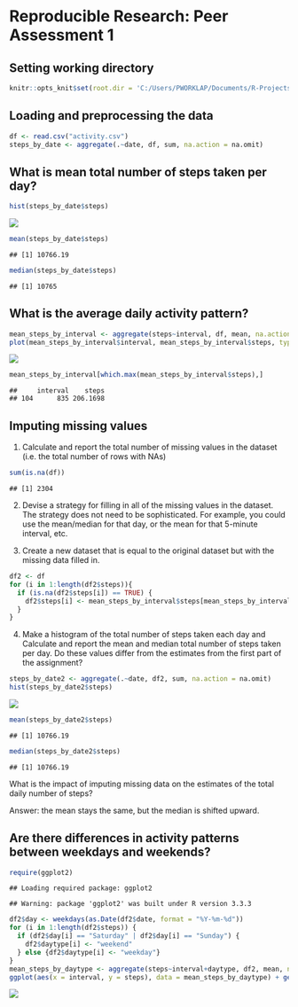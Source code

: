 # Reproducible Research: Peer Assessment 1
## Setting working directory

```r
knitr::opts_knit$set(root.dir = 'C:/Users/PWORKLAP/Documents/R-Projects/Reproducible Research/Week 2/')
```
## Loading and preprocessing the data

```r
df <- read.csv("activity.csv")
steps_by_date <- aggregate(.~date, df, sum, na.action = na.omit)
```

## What is mean total number of steps taken per day?

```r
hist(steps_by_date$steps)
```

![](PA1_template_files/figure-html/unnamed-chunk-2-1.png)<!-- -->

```r
mean(steps_by_date$steps)
```

```
## [1] 10766.19
```

```r
median(steps_by_date$steps)
```

```
## [1] 10765
```


## What is the average daily activity pattern?

```r
mean_steps_by_interval <- aggregate(steps~interval, df, mean, na.action = na.omit)
plot(mean_steps_by_interval$interval, mean_steps_by_interval$steps, type = "l", xlab = "5 Minute Interval", ylab = "Average Steps Across All Dates")
```

![](PA1_template_files/figure-html/unnamed-chunk-3-1.png)<!-- -->

```r
mean_steps_by_interval[which.max(mean_steps_by_interval$steps),]
```

```
##     interval    steps
## 104      835 206.1698
```

## Imputing missing values
1. Calculate and report the total number of missing values in the dataset
(i.e. the total number of rows with NAs)


```r
sum(is.na(df))
```

```
## [1] 2304
```
2. Devise a strategy for filling in all of the missing values in the dataset. The
strategy does not need to be sophisticated. For example, you could use
the mean/median for that day, or the mean for that 5-minute interval, etc.

3. Create a new dataset that is equal to the original dataset but with the
missing data filled in.


```r
df2 <- df
for (i in 1:length(df2$steps)){
  if (is.na(df2$steps[i]) == TRUE) {
    df2$steps[i] <- mean_steps_by_interval$steps[mean_steps_by_interval$interval == df2$interval[i]]
  }
}
```

4. Make a histogram of the total number of steps taken each day and Calculate
and report the mean and median total number of steps taken per day. Do
these values differ from the estimates from the first part of the assignment?


```r
steps_by_date2 <- aggregate(.~date, df2, sum, na.action = na.omit)
hist(steps_by_date2$steps)
```

![](PA1_template_files/figure-html/unnamed-chunk-6-1.png)<!-- -->

```r
mean(steps_by_date2$steps)
```

```
## [1] 10766.19
```

```r
median(steps_by_date2$steps)
```

```
## [1] 10766.19
```

What is the impact of imputing missing data on the estimates of the total
daily number of steps?

Answer:  the mean stays the same, but the median is shifted upward.

## Are there differences in activity patterns between weekdays and weekends?

```r
require(ggplot2)
```

```
## Loading required package: ggplot2
```

```
## Warning: package 'ggplot2' was built under R version 3.3.3
```

```r
df2$day <- weekdays(as.Date(df2$date, format = "%Y-%m-%d"))
for (i in 1:length(df2$steps)) {
  if (df2$day[i] == "Saturday" | df2$day[i] == "Sunday") {
    df2$daytype[i] <- "weekend"
  } else {df2$daytype[i] <- "weekday"}
}
mean_steps_by_daytype <- aggregate(steps~interval+daytype, df2, mean, na.action = na.omit)
ggplot(aes(x = interval, y = steps), data = mean_steps_by_daytype) + geom_line() + facet_wrap(~daytype, ncol = 1) + ylab("Number of Steps")
```

![](PA1_template_files/figure-html/unnamed-chunk-7-1.png)<!-- -->
